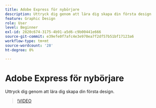 ```yaml
---
title: Adobe Express för nybörjare
description: Uttryck dig genom att lära dig skapa din första design
feature: Graphic Design
role: User
level: Beginner
exl-id: 2820c674-3175-4b91-a5d6-c9b00441e666
source-git-commit: e39efe0f7afc4e3e970ea7f2df57b51bf17123a6
workflow-type: tm+mt
source-wordcount: '28'
ht-degree: 0%

---
```


# Adobe Express för nybörjare

Uttryck dig genom att lära dig skapa din första design.

>[!VIDEO](https://video.tv.adobe.com/v/3420225?quality=12&learn=on&hidetitle=true)
